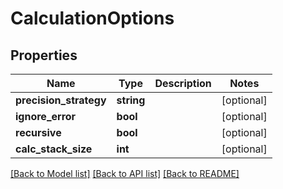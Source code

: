 # CalculationOptions

## Properties
Name | Type | Description | Notes
------------ | ------------- | ------------- | -------------
**precision_strategy** | **string** |  | [optional] 
**ignore_error** | **bool** |  | [optional] 
**recursive** | **bool** |  | [optional] 
**calc_stack_size** | **int** |  | [optional] 

[[Back to Model list]](../README.md#documentation-for-models) [[Back to API list]](../README.md#documentation-for-api-endpoints) [[Back to README]](../README.md)


